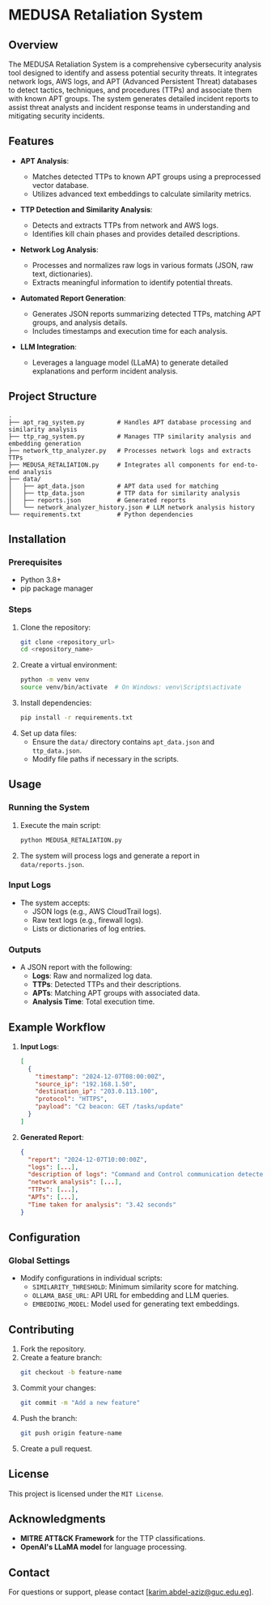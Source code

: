 # MEDUSA Retaliation System

## Overview
The MEDUSA Retaliation System is a comprehensive cybersecurity analysis tool designed to identify and assess potential security threats. It integrates network logs, AWS logs, and APT (Advanced Persistent Threat) databases to detect tactics, techniques, and procedures (TTPs) and associate them with known APT groups. The system generates detailed incident reports to assist threat analysts and incident response teams in understanding and mitigating security incidents.

## Features
- **APT Analysis**:
  - Matches detected TTPs to known APT groups using a preprocessed vector database.
  - Utilizes advanced text embeddings to calculate similarity metrics.

- **TTP Detection and Similarity Analysis**:
  - Detects and extracts TTPs from network and AWS logs.
  - Identifies kill chain phases and provides detailed descriptions.

- **Network Log Analysis**:
  - Processes and normalizes raw logs in various formats (JSON, raw text, dictionaries).
  - Extracts meaningful information to identify potential threats.

- **Automated Report Generation**:
  - Generates JSON reports summarizing detected TTPs, matching APT groups, and analysis details.
  - Includes timestamps and execution time for each analysis.

- **LLM Integration**:
  - Leverages a language model (LLaMA) to generate detailed explanations and perform incident analysis.

## Project Structure
```
.
├── apt_rag_system.py         # Handles APT database processing and similarity analysis
├── ttp_rag_system.py         # Manages TTP similarity analysis and embedding generation
├── network_ttp_analyzer.py   # Processes network logs and extracts TTPs
├── MEDUSA_RETALIATION.py     # Integrates all components for end-to-end analysis
├── data/
│   ├── apt_data.json         # APT data used for matching
│   ├── ttp_data.json         # TTP data for similarity analysis
│   ├── reports.json          # Generated reports
│   └── network_analyzer_history.json # LLM network analysis history
└── requirements.txt          # Python dependencies
```

## Installation
### Prerequisites
- Python 3.8+
- pip package manager

### Steps
1. Clone the repository:
   ```bash
   git clone <repository_url>
   cd <repository_name>
   ```
2. Create a virtual environment:
   ```bash
   python -m venv venv
   source venv/bin/activate  # On Windows: venv\Scripts\activate
   ```
3. Install dependencies:
   ```bash
   pip install -r requirements.txt
   ```
4. Set up data files:
   - Ensure the `data/` directory contains `apt_data.json` and `ttp_data.json`.
   - Modify file paths if necessary in the scripts.

## Usage
### Running the System
1. Execute the main script:
   ```bash
   python MEDUSA_RETALIATION.py
   ```
2. The system will process logs and generate a report in `data/reports.json`.

### Input Logs
- The system accepts:
  - JSON logs (e.g., AWS CloudTrail logs).
  - Raw text logs (e.g., firewall logs).
  - Lists or dictionaries of log entries.

### Outputs
- A JSON report with the following:
  - **Logs**: Raw and normalized log data.
  - **TTPs**: Detected TTPs and their descriptions.
  - **APTs**: Matching APT groups with associated data.
  - **Analysis Time**: Total execution time.

## Example Workflow
1. **Input Logs**:
   ```json
   [
     {
       "timestamp": "2024-12-07T08:00:00Z",
       "source_ip": "192.168.1.50",
       "destination_ip": "203.0.113.100",
       "protocol": "HTTPS",
       "payload": "C2 beacon: GET /tasks/update"
     }
   ]
   ```
2. **Generated Report**:
   ```json
   {
     "report": "2024-12-07T10:00:00Z",
     "logs": [...],
     "description of logs": "Command and Control communication detected...",
     "network analysis": [...],
     "TTPs": [...],
     "APTs": [...],
     "Time taken for analysis": "3.42 seconds"
   }
   ```

## Configuration
### Global Settings
- Modify configurations in individual scripts:
  - `SIMILARITY_THRESHOLD`: Minimum similarity score for matching.
  - `OLLAMA_BASE_URL`: API URL for embedding and LLM queries.
  - `EMBEDDING_MODEL`: Model used for generating text embeddings.

## Contributing
1. Fork the repository.
2. Create a feature branch:
   ```bash
   git checkout -b feature-name
   ```
3. Commit your changes:
   ```bash
   git commit -m "Add a new feature"
   ```
4. Push the branch:
   ```bash
   git push origin feature-name
   ```
5. Create a pull request.

## License
This project is licensed under the `MIT License`.

## Acknowledgments
- **MITRE ATT&CK Framework** for the TTP classifications.
- **OpenAI's LLaMA model** for language processing.

## Contact
For questions or support, please contact [karim.abdel-aziz@guc.edu.eg].

